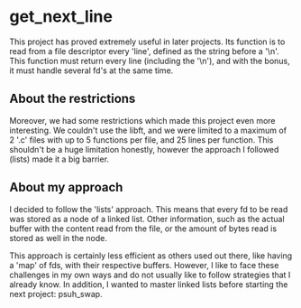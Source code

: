 # get_next_line
This project has proved extremely useful in later projects. Its function is to read from a file descriptor every 'line', defined as the string before a '\n'. This function must return every line (including the '\n'), and with the bonus, it must handle several fd's at the same time.

## About the restrictions
Moreover, we had some restrictions which made this project even more interesting. We couldn't use the libft, and we were limited to a maximum of 2 '.c' files with up to 5 functions per file, and 25 lines per function. This shouldn't be a huge limitation honestly, however the approach I followed (lists) made it a big barrier.

## About my approach
I decided to follow the 'lists' approach. This means that every fd to be read was stored as a node of a linked list. Other information, such as the actual buffer with the content read from the file, or the amount of bytes read is stored as well in the node.

This approach is certainly less efficient as others used out there, like having a 'map' of fds, with their respective buffers. However, I like to face these challenges in my own ways and do not usually like to follow strategies that I already know. In addition, I wanted to master linked lists before starting the next project: psuh_swap.
